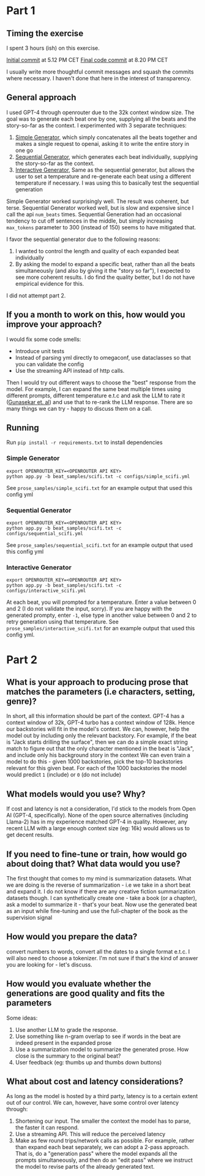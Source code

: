 # Part 1

## Timing the exercise

I spent 3 hours (ish) on this exercise.

[Initial commit](https://github.com/kevinmartinjos/beats-to-prose/commit/8ab32fe2ce540a113399833cd94c9ca707470898) at 5.12 PM CET
[Final code commit](https://github.com/kevinmartinjos/beats-to-prose/commit/edea0da1919e409ddba85e4d7deb65cebb827fda) at 8.20 PM CET

I usually write more thoughtful commit messages and squash the commits where necessary. I haven't done that here in the interest of transparency.

## General approach
I used GPT-4 through openrouter due to the 32k context window size. The goal was to generate each beat one by one, supplying all the beats and the story-so-far as the context.
I experimented with 3 separate techniques:

1. [Simple Generator](https://github.com/kevinmartinjos/beats-to-prose/blob/main/generators/simple_generator.py), which simply concatenates all the beats together and makes a single request to openai, asking it to write the entire story in one go
2. [Sequential Generator](https://github.com/kevinmartinjos/beats-to-prose/blob/main/generators/sequential_generator.py), which generates each beat individually, supplying the story-so-far as the context.
3. [Interactive Generator](https://github.com/kevinmartinjos/beats-to-prose/blob/main/generators/interactive_generator.py), Same as the sequential generator, but allows the user to set a temperature and re-generate each beat using a different temperature if necessary. I was using this to basically test the sequential generation

Simple Generator worked surprisingly well. The result was coherent, but terse. Sequential Generator worked well, but is slow and expensive since I call the api `num_beats` times.
Sequential Generation had an occasional tendency to cut off sentences in the middle, but simply increasing `max_tokens` parameter to 300 (instead of 150) seems to have mitigated that.

I favor the sequential generator due to the following reasons:
1. I wanted to control the length and quality of each expanded beat individually
2. By asking the model to expand a specific beat, rather than all the beats simultaneously (and also by giving it the "story so far"), I expected to see more coherent results. I do find the quality better, but I do not have empirical evidence for this.

I did not attempt part 2.


## If you a month to work on this, how would you improve your approach?
I would fix some code smells:
- Introduce unit tests
- Instead of parsing yml directly to omegaconf, use dataclasses so that you can validate the config
- Use the streaming API instead of http calls. 

Then I would try out different ways to choose the "best" response from the model. For example, I can expand the same beat multiple times using different prompts, different temperature e.t.c and ask the LLM to rate it ([Gunasekar et. al](https://arxiv.org/abs/2306.11644)) and use that to re-rank the LLM response.
There are so many things we can try - happy to discuss them on a call.


## Running
Run `pip install -r requirements.txt` to install dependencies

### Simple Generator
```commandline
export OPENROUTER_KEY=<OPENROUTER API KEY>
python app.py -b beat_samples/scifi.txt -c configs/simple_scifi.yml
```

See `prose_samples/simple_scifi.txt` for an example output that used this config yml

### Sequential Generator
```commandline
export OPENROUTER_KEY=<OPENROUTER API KEY>
python app.py -b beat_samples/scifi.txt -c configs/sequential_scifi.yml
```

See `prose_samples/sequential_scifi.txt` for an example output that used this config yml

### Interactive Generator
```commandline
export OPENROUTER_KEY=<OPENROUTER API KEY>
python app.py -b beat_samples/scifi.txt -c configs/interactive_scifi.yml
```

At each beat, you will prompted for a temperature. Enter a value between 0 and 2 (I do not validate the input, sorry).
If you are happy with the generated prompty, enter `-1`, else type in another value between 0 and 2 to retry generation using that temperature.
See `prose_samples/interactive_scifi.txt` for an example output that used this config yml.

# Part 2

## What is your approach to producing prose that matches the parameters (i.e characters, setting, genre)?
In short, all this information should be part of the context. GPT-4 has a context window of 32k, GPT-4 turbo has a context window of 128k.
Hence our backstories will fit in the model's context.
We can, however, help the model out by including only the relevant backstory. For example, if the beat is "Jack starts drilling the surface", then we can do a simple exact string match to figure out that the only character mentioned in the beat is "Jack", and include only his background story in the context
We can even train a model to do this - given 1000 backstories, pick the top-10 backstories relevant for this given beat. For each of the 1000 backstories the model would predict `1` (include) or `0` (do not include)


## What models would you use? Why?
If cost and latency is not a consideration, I'd stick to the models from Open AI (GPT-4, specifically).
None of the open source alternatives (including Llama-2) has in my experience matched GPT-4 in quality.
However, any recent LLM with a large enough context size (eg: 16k) would allows us to get decent results.

## If you need to fine-tune or train, how would go about doing that? What data would you use?
The first thought that comes to my mind is summarization datasets. What we are doing is the reverse of summarization - i.e we take in a short beat and expand it.
I do not know if there are any creative fiction summarization datasets though.
I can synthetically create one - take a book (or a chapter), ask a model to summarize it - that's your beat. Now use the generated beat as an input while fine-tuning and use the full-chapter of the book as the supervision signal

## How would you prepare the data?
convert numbers to words, convert all the dates to a single format e.t.c.
I will also need to choose a tokenizer. I'm not sure if that's the kind of answer you are looking for - let's discuss.

## How would you evaluate whether the generations are good quality and fits the parameters
Some ideas:

1. Use another LLM to grade the response.
2. Use something like n-gram overlap to see if words in the beat are indeed present in the expanded prose
3. Use a summarization model to summarize the generated prose. How close is the summary to the original beat?
4. User feedback (eg: thumbs up and thumbs down buttons)

## What about cost and latency considerations?
As long as the model is hosted by a third party, latency is to a certain extent out of our control. We can, however, have some control over latency through:
1. Shortening our input. The smaller the context the model has to parse, the faster it can respond.
2. Use a streaming API. This will reduce the perceived latency
3. Make as few round trips/network calls as possible. For example, rather than expand each beat separately, we can adopt a 2-pass approach. That is, do a "generation pass" where the model expands all the prompts simultaneously, and then do an "edit pass" where we instruct the model to revise parts of the already generated text. 